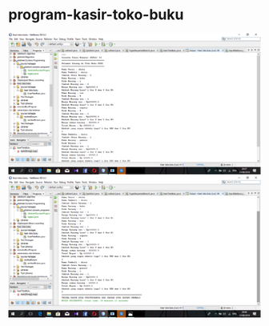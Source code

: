 # program-kasir-toko-buku
![alt text](https://github.com/yosieka/program-kasir-toko-buku/blob/master/Screenshot%20(20).png)
![alt text](https://github.com/yosieka/program-kasir-toko-buku/blob/master/Screenshot%20(21).png)
